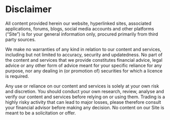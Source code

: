 # Disclaimer

All content provided herein our website, hyperlinked sites, associated applications, forums, blogs, social media accounts and other platforms \(“Site”\) is for your general information only, procured primarily from third party sources. 

We make no warranties of any kind in relation to our content and services, including but not limited to accuracy, security and updatedness. No part of the content and services that we provide constitutes financial advice, legal advice or any other form of advice meant for your specific reliance for any purpose, nor any dealing in \(or promotion of\) securities for which a licence is required. 

Any use or reliance on our content and services is solely at your own risk and discretion. You should conduct your own research, review, analyse and verify our content and services before relying on or using them. Trading is a highly risky activity that can lead to major losses, please therefore consult your financial advisor before making any decision. No content on our Site is meant to be a solicitation or offer.



